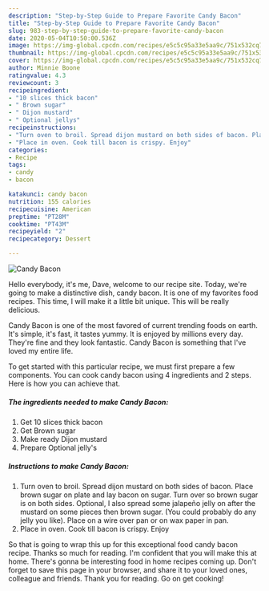 ```yaml
---
description: "Step-by-Step Guide to Prepare Favorite Candy Bacon"
title: "Step-by-Step Guide to Prepare Favorite Candy Bacon"
slug: 983-step-by-step-guide-to-prepare-favorite-candy-bacon
date: 2020-05-04T10:50:00.536Z
image: https://img-global.cpcdn.com/recipes/e5c5c95a33e5aa9c/751x532cq70/candy-bacon-recipe-main-photo.jpg
thumbnail: https://img-global.cpcdn.com/recipes/e5c5c95a33e5aa9c/751x532cq70/candy-bacon-recipe-main-photo.jpg
cover: https://img-global.cpcdn.com/recipes/e5c5c95a33e5aa9c/751x532cq70/candy-bacon-recipe-main-photo.jpg
author: Minnie Boone
ratingvalue: 4.3
reviewcount: 3
recipeingredient:
- "10 slices thick bacon"
- " Brown sugar"
- " Dijon mustard"
- " Optional jellys"
recipeinstructions:
- "Turn oven to broil. Spread dijon mustard on both sides of bacon. Place brown sugar on plate and lay bacon on sugar. Turn over so brown sugar is on both sides. Optional, I also spread some jalapeño jelly on after the mustard on some pieces then brown sugar. (You could probably do any jelly you like). Place on a wire over pan or on wax paper in pan."
- "Place in oven. Cook till bacon is crispy. Enjoy"
categories:
- Recipe
tags:
- candy
- bacon

katakunci: candy bacon 
nutrition: 155 calories
recipecuisine: American
preptime: "PT28M"
cooktime: "PT43M"
recipeyield: "2"
recipecategory: Dessert

---
```



![Candy Bacon](https://img-global.cpcdn.com/recipes/e5c5c95a33e5aa9c/751x532cq70/candy-bacon-recipe-main-photo.jpg)

Hello everybody, it's me, Dave, welcome to our recipe site. Today, we're going to make a distinctive dish, candy bacon. It is one of my favorites food recipes. This time, I will make it a little bit unique. This will be really delicious.



Candy Bacon is one of the most favored of current trending foods on earth. It's simple, it's fast, it tastes yummy. It is enjoyed by millions every day. They're fine and they look fantastic. Candy Bacon is something that I've loved my entire life.


To get started with this particular recipe, we must first prepare a few components. You can cook candy bacon using 4 ingredients and 2 steps. Here is how you can achieve that.

<!--inarticleads1-->

##### The ingredients needed to make Candy Bacon:

1. Get 10 slices thick bacon
1. Get  Brown sugar
1. Make ready  Dijon mustard
1. Prepare  Optional jelly&#39;s




<!--inarticleads2-->

##### Instructions to make Candy Bacon:

1. Turn oven to broil. Spread dijon mustard on both sides of bacon. Place brown sugar on plate and lay bacon on sugar. Turn over so brown sugar is on both sides. Optional, I also spread some jalapeño jelly on after the mustard on some pieces then brown sugar. (You could probably do any jelly you like). Place on a wire over pan or on wax paper in pan.
1. Place in oven. Cook till bacon is crispy. Enjoy




So that is going to wrap this up for this exceptional food candy bacon recipe. Thanks so much for reading. I'm confident that you will make this at home. There's gonna be interesting food in home recipes coming up. Don't forget to save this page in your browser, and share it to your loved ones, colleague and friends. Thank you for reading. Go on get cooking!
